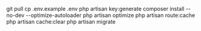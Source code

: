 git pull
cp .env.example .env
php artisan key:generate
composer install --no-dev --optimize-autoloader
php artisan optimize
php artisan route:cache
php artisan cache:clear
php artisan migrate
